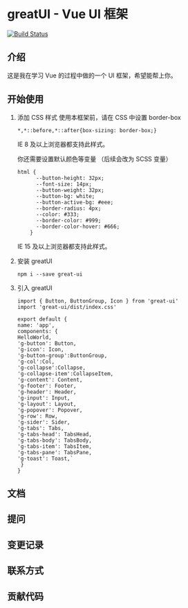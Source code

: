 # greatUI - Vue UI 框架

[![Build Status](https://app.travis-ci.com/yuizhixiaocaiji/coolUI-demo.svg?branch=master)](https://app.travis-ci.com/yuizhixiaocaiji/coolUI-demo)

## 介绍

这是我在学习 Vue 的过程中做的一个 UI 框架，希望能帮上你。

## 开始使用

1. 添加 CSS 样式 使用本框架前，请在 CSS 中设置 border-box
    ```
    *,*::before,*::after{box-sizing: border-box;}
    ```
   IE 8 及以上浏览器都支持此样式。

   你还需要设置默认颜色等变量 （后续会改为 SCSS 变量）
    ```
    html {
          --button-height: 32px;
          --font-size: 14px;
          --button-weight: 32px;
          --button-bg: white;
          --button-active-bg: #eee;
          --border-radius: 4px;
          --color: #333;
          --border-color: #999;
          --border-color-hover: #666;
        }
    ```
   IE 15 及以上浏览器都支持此样式。

2. 安装 greatUI

   ```
   npm i --save great-ui
   ```

3. 引入 greatUI
   ```
   import { Button, ButtonGroup, Icon } from 'great-ui'
   import 'great-ui/dist/index.css'

   export default {
   name: 'app',
   components: {
   HelloWorld,
   'g-button': Button,
   'g-icon': Icon,
   'g-button-group':ButtonGroup,
   'g-col':Col,
   'g-collapse':Collapse,
   'g-collapse-item':CollapseItem,
   'g-content': Content,
   'g-footer': Footer,
   'g-header': Header,
   'g-input': Input,
   'g-layout': Layout,
   'g-popover': Popover,
   'g-row': Row,
   'g-sider': Sider,
   'g-tabs': Tabs,
   'g-tabs-head': TabsHead,
   'g-tabs-body': TabsBody,
   'g-tabs-item': TabsItem,
   'g-tabs-pane': TabsPane,
   'g-toast': Toast,`
    }
   }
   ```

## 文档

## 提问

## 变更记录

## 联系方式

## 贡献代码


